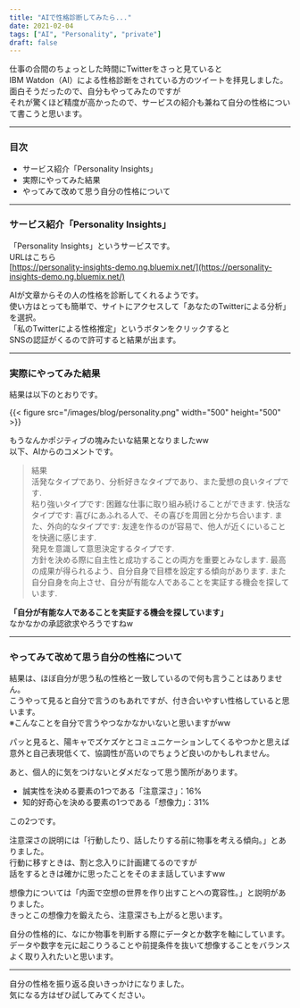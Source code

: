 ```yaml
---
title: "AIで性格診断してみたら..."
date: 2021-02-04
tags: ["AI", "Personality", "private"]
draft: false
---
```


仕事の合間のちょっとした時間にTwitterをさっと見ていると  
IBM Watdon（AI）による性格診断をされている方のツイートを拝見しました。
面白そうだったので、自分もやってみたのですが  
それが驚くほど精度が高かったので、サービスの紹介も兼ねて自分の性格について書こうと思います。  

---

### 目次

- サービス紹介「Personality Insights」
- 実際にやってみた結果
- やってみて改めて思う自分の性格について

---

### サービス紹介「Personality Insights」

「Personality Insights」というサービスです。  
URLはこちら  
[https://personality-insights-demo.ng.bluemix.net/](https://personality-insights-demo.ng.bluemix.net/)  

AIが文章からその人の性格を診断してくれるようです。  
使い方はとっても簡単で、サイトにアクセスして「あなたのTwitterによる分析」を選択。  
「私のTwitterによる性格推定」というボタンをクリックすると  
SNSの認証がくるので許可すると結果が出ます。  

---

### 実際にやってみた結果

結果は以下のとおりです。  

{{< figure src="/images/blog/personality.png" width="500" height="500" >}}

もうなんかポジティブの塊みたいな結果となりましたww  
以下、AIからのコメントです。  

> 結果  
> 活発なタイプであり、分析好きなタイプであり、また愛想の良いタイプです.  
> 粘り強いタイプです: 困難な仕事に取り組み続けることができます. 快活なタイプです: 喜びにあふれる人で、その喜びを周囲と分かち合います. また、外向的なタイプです: 友達を作るのが容易で、他人が近くにいることを快適に感じます.  
> 発見を意識して意思決定するタイプです.  
> 方針を決める際に自主性と成功することの両方を重要とみなします. 最高の成果が得られるよう、自分自身で目標を設定する傾向があります. また自分自身を向上させ、自分が有能な人であることを実証する機会を探しています.

**「自分が有能な人であることを実証する機会を探しています」**  
なかなかの承認欲求やろうですねw  

---

### やってみて改めて思う自分の性格について

結果は、ほぼ自分が思う私の性格と一致しているので何も言うことはありません。  
こうやって見ると自分で言うのもあれですが、付き合いやすい性格していると思います。  
※こんなことを自分で言うやつなかなかいないと思いますがww  

パッと見ると、陽キャでズケズケとコミュニケーションしてくるやつかと思えば  
意外と自己表現低くて、協調性が高いのでちょうど良いのかもしれません。  

あと、個人的に気をつけないとダメだなって思う箇所があります。  

- 誠実性を決める要素の1つである「注意深さ」：16%
- 知的好奇心を決める要素の1つである「想像力」：31%

この2つです。  

注意深さの説明には「行動したり、話したりする前に物事を考える傾向。」とありました。  
行動に移すときは、割と念入りに計画建てるのですが  
話をするときは確かに思ったことをそのまま話していますww  

想像力については「内面で空想の世界を作り出すことへの寛容性。」と説明がありました。  
きっとこの想像力を鍛えたら、注意深さも上がると思います。  

自分の性格的に、なにか物事を判断する際にデータとか数字を軸にしています。  
データや数字を元に起こりうることや前提条件を抜いて想像することをバランスよく取り入れたいと思います。  

---

自分の性格を振り返る良いきっかけになりました。  
気になる方はぜひ試してみてください。  

